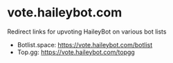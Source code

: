 # vote.haileybot.com
Redirect links for upvoting HaileyBot on various bot lists

- Botlist.space: <https://vote.haileybot.com/botlist>
- Top.gg: <https://vote.haileybot.com/topgg>
